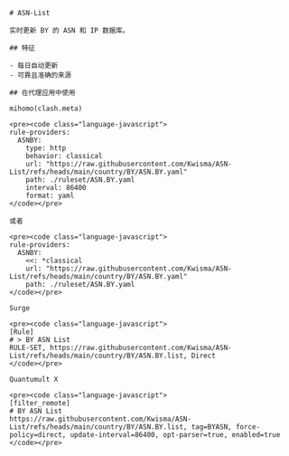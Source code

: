 
    # ASN-List
    
    实时更新 BY 的 ASN 和 IP 数据库。
    
    ## 特征
    
    - 每日自动更新
    - 可靠且准确的来源
    
    ## 在代理应用中使用
    
    mihomo(clash.meta)
   
    <pre><code class="language-javascript">
    rule-providers:
      ASNBY:
        type: http
        behavior: classical
        url: "https://raw.githubusercontent.com/Kwisma/ASN-List/refs/heads/main/country/BY/ASN.BY.yaml"
        path: ./ruleset/ASN.BY.yaml
        interval: 86400
        format: yaml
    </code></pre>

    或者

    <pre><code class="language-javascript">
    rule-providers:
      ASNBY:
        <<: *classical
        url: "https://raw.githubusercontent.com/Kwisma/ASN-List/refs/heads/main/country/BY/ASN.BY.yaml"
        path: ./ruleset/ASN.BY.yaml
    </code></pre>
    
    Surge
    
    <pre><code class="language-javascript">
    [Rule]
    # > BY ASN List
    RULE-SET, https://raw.githubusercontent.com/Kwisma/ASN-List/refs/heads/main/country/BY/ASN.BY.list, Direct
    </code></pre>
    
    Quantumult X
    
    <pre><code class="language-javascript">
    [filter_remote]
    # BY ASN List
    https://raw.githubusercontent.com/Kwisma/ASN-List/refs/heads/main/country/BY/ASN.BY.list, tag=BYASN, force-policy=direct, update-interval=86400, opt-parser=true, enabled=true
    </code></pre>
    